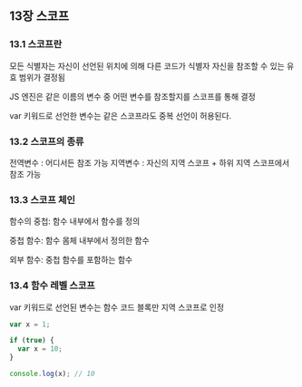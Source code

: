 ## 13장 스코프

### 13.1 스코프란

모든 식별자는 자신이 선언된 위치에 의해 다른 코드가 식별자 자신을 참조할 수 있는 유효 범위가 결정됨

JS 엔진은 같은 이름의 변수 중 어떤 변수를 참조할지를 스코프를 통해 결정

var 키워드로 선언한 변수는 같은 스코프라도 중복 선언이 허용된다.

### 13.2 스코프의 종류

전역변수 : 어디서든 참조 가능
지역변수 : 자신의 지역 스코프 + 하위 지역 스코프에서 참조 가능

### 13.3 스코프 체인

함수의 중첩: 함수 내부에서 함수를 정의

중첩 함수: 함수 몸체 내부에서 정의한 함수

외부 함수: 중첩 함수를 포함하는 함수

### 13.4 함수 레벨 스코프

var 키워드로 선언된 변수는 함수 코드 블록만 지역 스코프로 인정

```jsx
var x = 1;

if (true) {
  var x = 10;
}

console.log(x); // 10
```
